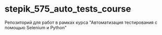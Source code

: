 # stepik_575_auto_tests_course
Репозиторий для работ в рамках курса "Автоматизация тестирования с помощью Selenium и Python"
